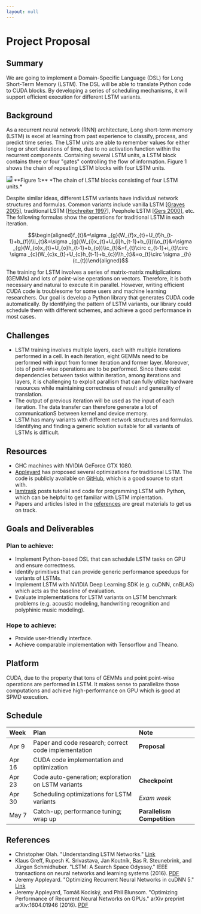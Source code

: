 ```yaml
---
layout: null
---
```

<script type="text/javascript" src="https://cdn.mathjax.org/mathjax/latest/MathJax.js?config=TeX-MML-AM_CHTML"> </script>
# Project Proposal

## Summary
<!--Summarize your project in no more than 2-3 sentences. Describe what you plan to do and what parallel systems you will be working with. -->

We are going to implement a Domain-Specific Language (DSL) for Long Short-Term Memory (LSTM). The DSL will be able to translate Python code to CUDA blocks. By developing a series of scheduling mechanisms, it will support efficient execution for different LSTM variants.

## Background
<!--If your project involves accelerating a compute-intensive application, describe the application or piece of the application you are going to implement in more detail. This description need only be a few paragraphs. It might be helpful to include a block diagram or pseudocode of the basic idea. An important detail is what aspects of the problem might benefit from parallelism? and why?-->
As a recurrent neural network (RNN) architecture, Long short-term memory (LSTM) is excel at learning from past experience to classify, process, and predict time series. The LSTM units are able to remember values for either long or short durations of time, due to no activation function within the recurrent components. Containing several LSTM units, a LSTM block contains three or four "gates" controlling the flow of information. Figure 1 shows the chain of repeating LSTM blocks with four LSTM units.

<img src="http://colah.github.io/posts/2015-08-Understanding-LSTMs/img/LSTM3-chain.png" style="background-color:#666;"/>  
**Figure 1:** *The chain of LSTM blocks consisting of  four LSTM units.*

Despite similar ideas, different LSTM variants have individual network structures and formulas. Common variants include vanilla LSTM [[Graves 2005](http://www.sciencedirect.com/science/article/pii/S0893608005001206)], traditional LSTM [[Hochreiter 1997](http://www.mitpressjournals.org/doi/abs/10.1162/neco.1997.9.8.1735)], Peephole LSTM [[Gers 2000](http://ieeexplore.ieee.org/abstract/document/861302/)], etc. The following formulas show the operations for traditional LSTM in each iteration.  
<!--![{\displaystyle {\begin{aligned}f_{t}&=\sigma _{g}(W_{f}x_{t}+U_{f}h_{t-1}+b_{f})\\\\i_{t}&=\sigma _{g}(W_{i}x_{t}+U_{i}h_{t-1}+b_{i})\\\\o_{t}&=\sigma _{g}(W_{o}x_{t}+U_{o}h_{t-1}+b_{o})\\\\c_{t}&=f_{t}\circ c_{t-1}+i_{t}\circ \sigma _{c}(W_{c}x_{t}+U_{c}h_{t-1}+b_{c})\\\\h_{t}&=o_{t}\circ \sigma _{h}(c_{t})\end{aligned}}}](eqn.png)-->
$$\begin{aligned}f_{t}&=\sigma _{g}(W_{f}x_{t}+U_{f}h_{t-1}+b_{f})\\i_{t}&=\sigma _{g}(W_{i}x_{t}+U_{i}h_{t-1}+b_{i})\\o_{t}&=\sigma _{g}(W_{o}x_{t}+U_{o}h_{t-1}+b_{o})\\c_{t}&=f_{t}\circ c_{t-1}+i_{t}\circ \sigma _{c}(W_{c}x_{t}+U_{c}h_{t-1}+b_{c})\\h_{t}&=o_{t}\circ \sigma _{h}(c_{t})\end{aligned}$$

The training for LSTM involves a series of matrix-matrix multiplications (GEMMs) and lots of point-wise operations on vectors.  Therefore, it is both necessary and natural to execute it in parallel. However, writing efficient CUDA code is troublesome for some users and machine learning researchers. Our goal is develop a Python library that generates CUDA code automatically. By identifying the pattern of LSTM variants, our library could schedule them with different schemes, and achieve a good performance in most cases.

## Challenges
<!--Describe why the problem is challenging. What aspects of the problem might make it difficult to parallelize? In other words, what to you hope to learn by doing the project?

- Describe the workload: what are the dependencies, what are its memory access characteristics? (is there locality? is there a high communication to computation ratio?), is there divergent execution?
- Describe constraints: What are the properties of the system that make mapping the workload to it challenging?
-->
* LSTM training involves multiple layers, each with multiple iterations performed in a cell. In each iteration, eight GEMMs need to be performed with input from former iteration and former layer. Moreover, lots of point-wise operations are to be performed. Since there exist dependencies between tasks within iteration, among iterations and layers, it is challenging to exploit parallism that can fully utilize hardware resources while maintaining correctness of result and generality of translation.
* The output of previous iteration will be used as the input of each iteration. The data transfer can therefore generate a lot of communicationS between kernel and device memory.
* LSTM has many variants with different network structures and formulas. Identifying and finding a generic solution suitable for all variants of LSTMs is difficult.


## Resources
<!--Describe the resources (type of computers, starter code, etc.) you will use. What code base will you start from? Are you starting from scratch or using an existing piece of code? Is there a book or paper that you are using as a reference (if so, provide a citation)? Are there any other resources you need, but haven't figured out how to obtain yet? Could you benefit from access to any special machines?-->

* GHC machines with NVIDIA GeForce GTX 1080.  
* [Appleyard](https://devblogs.nvidia.com/parallelforall/optimizing-recurrent-neural-networks-cudnn-5/) has proposed several optimizations for traditional LSTM. The code is publicly available on [GitHub](https://github.com/parallel-forall/code-samples/tree/master/posts/rnn), which is a good source to start with.
* [Iamtrask](https://iamtrask.github.io/2015/11/15/anyone-can-code-lstm/) posts tutorial and code for programming LSTM with Python, which can be helpful to get familiar with LSTM implentation.
* Papers and articles listed in the [references](#references) are great materials to get us on track.


## Goals and Deliverables
<!--Describe the deliverables or goals of your project.-->
### Plan to achieve:
* Implement Python-based DSL that can schedule LSTM tasks on GPU and ensure correctness.
* Identify primitives that can provide generic performance speedups for variants of LSTMs.
* Implement LSTM with NVIDIA Deep Learning SDK (e.g. cuDNN, cnBLAS) which acts as the baseline of evaluation.
* Evaluate implementations for LSTM variants on LSTM benchmark problems (e.g. acoustic modeling, handwriting recognition and polyphinic music modeling).

### Hope to achieve:
* Provide user-friendly interface.
* Achieve comparable implementation with Tensorflow and Theano.


## Platform
<!--Describe why the platform (computer and/or language) you have chosen is a good one for your needs. Why does it make sense to use this parallel system for the workload you have chosen?-->

CUDA, due to the property that tons of GEMMs and point point-wise operations are performed in LSTM. It makes sense to parallelize those computations and achieve high-performance on GPU which is good at SPMD execution.

## Schedule
<!--Produce a schedule for your project. Your schedule should have at least one item to do per week. List what you plan to get done each week from now until the parallelism competition in order to meet your project goals. Keep in mind that due to other classes, you'll have more time to work some weeks than others (work that into the schedule). You will need to re-evaluate your progress at the end of each week and update this schedule accordingly. Note the intermediate checkpoint deadline is April 25th. In your schedule we encourage you to be precise as precise as possible. It's often helpful to work backward in time from your deliverables and goals, writing down all the little things you'll need to do (establish the dependencies!).-->

| Week | Plan | Note |
| :--- |:---| :---|
| Apr 9 | Paper and code research; correct code implementation | **Proposal** |
| Apr 16 | CUDA code implementation and optimization |   |
| Apr 23 | Code auto-generation; exploration on LSTM variants | **Checkpoint** |
| Apr 30 | Scheduling optimizations for LSTM variants  | _Exam week_ |
| May 7 | Catch-up; performance tuning; wrap up | **Parallelism Competition** |

## References
- Christopher Olah. "Understanding LSTM Networks." [Link](http://colah.github.io/posts/2015-08-Understanding-LSTMs/)
- Klaus Greff, Rupesh K. Srivastava, Jan Koutník, Bas R. Steunebrink, and Jürgen Schmidhuber. "LSTM: A Search Space Odyssey." IEEE transactions on neural networks and learning systems (2016). [PDF](https://arxiv.org/pdf/1503.04069.pdf)
- Jeremy Appleyard. "Optimizing Recurrent Neural Networks in cuDNN 5." [Link](https://devblogs.nvidia.com/parallelforall/optimizing-recurrent-neural-networks-cudnn-5/)
- Jeremy Appleyard, Tomáš Kociský, and Phil Blunsom. "Optimizing Performance of Recurrent Neural Networks on GPUs." arXiv preprint arXiv:1604.01946 (2016). [PDF](https://arxiv.org/pdf/1604.01946.pdf)
